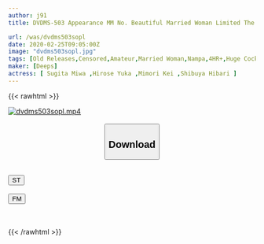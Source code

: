 ```yaml
---
author: j91
title: DVDMS-503 Appearance MM No. Beautiful Married Woman Limited The Magic Mirror A Big Penis Pursuit Piston That Will Not Stop Even If You Get Until Cloudy Juice Overflows Into Your Neat Wife! 5 Frustration Ma Oko Who Wants Stimulation In A Manner Life With Her Husband's Husband Is Continuously Serious! 64 Times In Total! In Ikebukuro

url: /was/dvdms503sopl
date: 2020-02-25T09:05:00Z
image: "dvdms503sopl.jpg"
tags: [Old Releases,Censored,Amateur,Married Woman,Nampa,4HR+,Huge Cock	 ]
maker: [Deeps]
actress: [ Sugita Miwa ,Hirose Yuka ,Mimori Kei ,Shibuya Hibari ]
---
```



{{< rawhtml >}}

<div class="video" data-videoid="Y8eemRYB6aSvQDG">
    <a href="javascript:;">
        <img src="/was/dvdms503sopl/dvdms503sopl.jpg" width="WIDTH" height="HEIGHT" alt="dvdms503sopl.mp4" loading="lazy">
    </a>
</div>

<script type="text/javascript" src="https://j91.asia/asset/on-demand-st.js"></script>

<br>
  <link rel="stylesheet" href="https://j91.asia/asset/bs5.css">
  
  <center>
  <button class="btn btn-primary" type="button" data-bs-toggle="collapse" data-bs-target=".multi-collapse" aria-expanded="false" aria-controls="multiCollapseExample1 multiCollapseExample2"><h2>Download</h2></button></center>
</p>
<div class="row">
  <div class="col">
    <div class="collapse multi-collapse" id="multiCollapseExample1">
      <div class="card card-body">
	      	      <br>
<div class="buttons">  
<a href="https://streamtape.to/v/Y8eemRYB6aSvQDG" target="_blank"><button class="btn-hover color-3"><i class="fa fa-download"></i> ST</button></a></div>
    </div>
  </div>
</div>
  <div class="col">
    <div class="collapse multi-collapse" id="multiCollapseExample2">
      <div class="card card-body">
	      <br>
<div class="buttons">
    <a href="https://filemoon.sx/d/1eyvk56p9rzg" target="_blank"><button class="btn-hover color-8"><i class="fa fa-download"></i> FM</button></a></div>
<br><br>
      </div>
    </div>
  </div>
</div>

{{< /rawhtml >}}